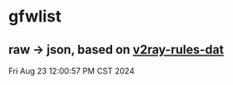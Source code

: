 # gfwlist
## raw -> json, based on [v2ray-rules-dat](https://github.com/Loyalsoldier/v2ray-rules-dat)
Fri Aug 23 12:00:57 PM CST 2024

